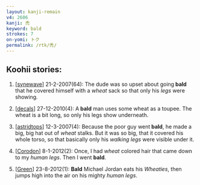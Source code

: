 ```yaml
---
layout: kanji-remain
v4: 2606
kanji: 禿
keyword: bald
strokes: 7
on-yomi: トク
permalink: /rtk/禿/
---
```


## Koohii stories: 

1) [<a href="http://kanji.koohii.com/profile/synewave">synewave</a>] 21-2-2007(64): The dude was so upset about going<strong> bald</strong> that he covered himself with a <em>wheat</em> sack so that only his <em>legs</em> were showing.

2) [<a href="http://kanji.koohii.com/profile/decals">decals</a>] 27-12-2010(4): A<strong> bald</strong> man uses some wheat as a toupee. The wheat is a bit long, so only his legs show underneath.

3) [<a href="http://kanji.koohii.com/profile/astridtops">astridtops</a>] 12-3-2007(4): Because the poor guy went<strong> bald</strong>, he made a big, big hat out of <em>wheat</em> stalks. But it was so big, that it covered his whole torso, so that basically only his <em>walking legs</em> were visible under it.

4) [<a href="http://kanji.koohii.com/profile/Corodon">Corodon</a>] 8-1-2012(2): Once, I had <em>wheat</em> colored hair that came down to my <em>human legs</em>. Then I went <strong>bald</strong>.

5) [<a href="http://kanji.koohii.com/profile/Green">Green</a>] 23-8-2012(1): <strong>Bald</strong> Michael Jordan eats his <em>Wheaties</em>, then jumps high into the air on his mighty <em>human legs</em>.


